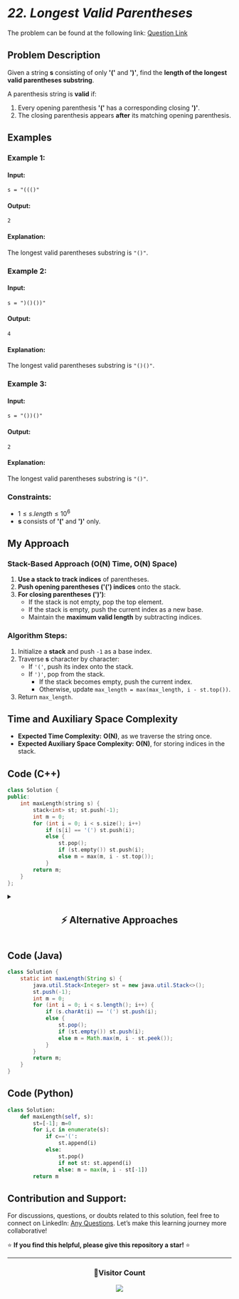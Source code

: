 # *22. Longest Valid Parentheses*  

The problem can be found at the following link: [Question Link](https://www.geeksforgeeks.org/problems/longest-valid-parentheses5657/1)  

## **Problem Description**  

Given a string **s** consisting of only **'('** and **')'**, find the **length of the longest valid parentheses substring**.  

A parenthesis string is **valid** if:  
1. Every opening parenthesis **'('** has a corresponding closing **')'**.  
2. The closing parenthesis appears **after** its matching opening parenthesis.  

## **Examples**

### **Example 1:**  
#### **Input:**  
```
s = "((()"
```
#### **Output:**  
```
2
```
#### **Explanation:**  
The longest valid parentheses substring is `"()"`.  


### **Example 2:**  
#### **Input:**  
```
s = ")()())"
```
#### **Output:**  
```
4
```
#### **Explanation:**  
The longest valid parentheses substring is `"()()"`.  


### **Example 3:**  
#### **Input:**  
```
s = "())()"
```
#### **Output:**  
```
2
```
#### **Explanation:**  
The longest valid parentheses substring is `"()"`.  


### **Constraints:**  
- $1 \leq s.length \leq 10^6$  
- **s** consists of **'('** and **')'** only.  


## **My Approach**  

### **Stack-Based Approach (O(N) Time, O(N) Space)**
1. **Use a stack to track indices** of parentheses.  
2. **Push opening parentheses ('(') indices** onto the stack.  
3. **For closing parentheses (')')**:  
   - If the stack is not empty, pop the top element.  
   - If the stack is empty, push the current index as a new base.  
   - Maintain the **maximum valid length** by subtracting indices.  

### **Algorithm Steps:**  
1. Initialize a **stack** and push `-1` as a base index.  
2. Traverse **s** character by character:  
   - If `'('`, push its index onto the stack.  
   - If `')'`, pop from the stack.  
     - If the stack becomes empty, push the current index.  
     - Otherwise, update `max_length = max(max_length, i - st.top())`.  
3. Return `max_length`.  


## **Time and Auxiliary Space Complexity**  

- **Expected Time Complexity:** **O(N)**, as we traverse the string once.  
- **Expected Auxiliary Space Complexity:** **O(N)**, for storing indices in the stack.  


## **Code (C++)**  
```cpp
class Solution {
public:
    int maxLength(string s) {
        stack<int> st; st.push(-1);
        int m = 0;
        for (int i = 0; i < s.size(); i++)
            if (s[i] == '(') st.push(i);
            else { 
                st.pop(); 
                if (st.empty()) st.push(i); 
                else m = max(m, i - st.top()); 
            }
        return m;
    }
};
```

<details>
  <summary><h2 align="center">⚡ Alternative Approaches</h2></summary>

## **2️⃣ Two-Pass Counter Approach (O(N) Time, O(1) Space)**
1. Use **left-right counters** to track valid parentheses.
2. Forward pass ensures extra right brackets are ignored.
3. Backward pass ensures extra left brackets are ignored.

```cpp
class Solution {
public:
    int maxLength(string s) {
        int l = 0, r = 0, m = 0;
        for (char c : s) {
            if (c == '(') l++;
            else r++;
            if (l == r) m = max(m, 2 * r);
            else if (r > l) l = r = 0;
        }
        l = r = 0;
        for (int i = s.size() - 1; i >= 0; i--) {
            if (s[i] == '(') l++;
            else r++;
            if (l == r) m = max(m, 2 * l);
            else if (l > r) l = r = 0;
        }
        return m;
    }
};
```

🔹 **Pros:** No extra space needed.  
🔹 **Cons:** Requires two passes.

## **📊 Comparison of Approaches**  

| **Approach**                  | ⏱️ **Time Complexity** | 🗂️ **Space Complexity** | ✅ **Pros**                           | ⚠️ **Cons**                      |
|--------------------------------|----------------------|------------------------|--------------------------------|----------------------------------|
| **Stack (Using Indices)**       | 🟢 `O(N)`           | 🟡 `O(N)`             | Simple and effective           | Extra stack memory used         |
| **Two-Pass Counter Approach**   | 🟢 `O(N)`           | 🟢 `O(1)`             | No extra space required        | Requires two passes over input  |


### **💡 Best Choice?**  
- ✅ **For best efficiency:** **Two-Pass Counter (`O(N)`)** (No extra space).  
- ✅ **For simpler implementation:** **Stack Approach (`O(N)`)** (Easier to understand).  

</details>

## **Code (Java)**  
```java
class Solution {
    static int maxLength(String s) {
        java.util.Stack<Integer> st = new java.util.Stack<>();
        st.push(-1);
        int m = 0;
        for (int i = 0; i < s.length(); i++) {
            if (s.charAt(i) == '(') st.push(i);
            else {
                st.pop();
                if (st.empty()) st.push(i);
                else m = Math.max(m, i - st.peek());
            }
        }
        return m;
    }
}
```


## **Code (Python)**  
```python
class Solution:
    def maxLength(self, s):
        st=[-1]; m=0
        for i,c in enumerate(s):
            if c=='(':
                st.append(i)
            else:
                st.pop()
                if not st: st.append(i)
                else: m = max(m, i - st[-1])
        return m
```

## **Contribution and Support:**

For discussions, questions, or doubts related to this solution, feel free to connect on LinkedIn: [Any Questions](https://www.linkedin.com/in/het-patel-8b110525a/). Let’s make this learning journey more collaborative!  

⭐ **If you find this helpful, please give this repository a star!** ⭐  

---

<div align="center">
  <h3><b>📍Visitor Count</b></h3>
</div>

<p align="center">
  <img src="https://profile-counter.glitch.me/Hunterdii/count.svg" />
</p>
